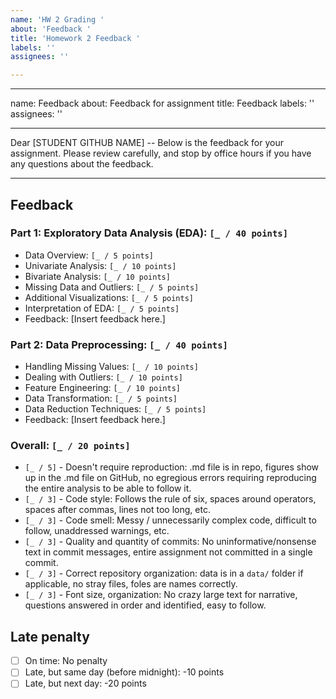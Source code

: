```yaml
---
name: 'HW 2 Grading '
about: 'Feedback '
title: 'Homework 2 Feedback '
labels: ''
assignees: ''

---
```


---
name: Feedback
about: Feedback for assignment
title: Feedback
labels: ''
assignees: ''

---

Dear [STUDENT GITHUB NAME] -- Below is the feedback for your assignment. Please review carefully, and stop by office hours if you have any questions about the feedback.

---

## Feedback

### Part 1: Exploratory Data Analysis (EDA): `[_ / 40 points]`

  - Data Overview: `[_ / 5 points]`
  - Univariate Analysis: `[_ / 10 points]`
  - Bivariate Analysis: `[_ / 10 points]`
  - Missing Data and Outliers: `[_ / 5 points]`
  - Additional Visualizations: `[_ / 5 points]`
  - Interpretation of EDA: `[_ / 5 points]`
  - Feedback: [Insert feedback here.]

### Part 2: Data Preprocessing: `[_ / 40 points]`

  - Handling Missing Values: `[_ / 10 points]`
  - Dealing with Outliers: `[_ / 10 points]`
  - Feature Engineering: `[_ / 10 points]`
  - Data Transformation: `[_ / 5 points]`
  - Data Reduction Techniques: `[_ / 5 points]`
  - Feedback: [Insert feedback here.]


### Overall: `[_ / 20 points]`

- `[_ / 5]` - Doesn't require reproduction: .md file is in repo, figures show up in the .md file on GitHub, no egregious errors requiring reproducing the entire analysis to be able to follow it.
- `[_ / 3]` - Code style: Follows the rule of six, spaces around operators, spaces after commas, lines not too long, etc.
- `[_ / 3]` - Code smell: Messy / unnecessarily complex code, difficult to follow, unaddressed warnings, etc.
- `[_ / 3]` - Quality and quantity of commits: No uninformative/nonsense text in commit messages, entire assignment not committed in a single commit.
- `[_ / 3]` - Correct repository organization: data is in a `data/` folder if applicable, no stray files, foles are names correctly.
- `[_ / 3]` - Font size, organization: No crazy large text for narrative, questions answered in order and identified, easy to follow.

## Late penalty

- [ ] On time: No penalty
- [ ] Late, but same day (before midnight): -10 points
- [ ] Late, but next day: -20 points
